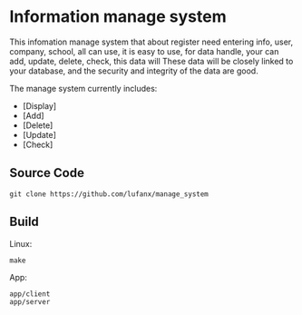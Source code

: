 # Information manage system

This infomation manage system that about register need entering info,
user, company, school, all can use, it is easy to use, for data handle,
your can add, update, delete, check, this data will These data will be 
closely linked to your database, and the security and integrity of
the data are good.

The manage system currently includes:
* [Display]
* [Add]
* [Delete]
* [Update]
* [Check]

<a id="source"></a>
## Source Code

~~~{.sh}
git clone https://github.com/lufanx/manage_system
~~~

<a id="libraries"></a>
## Build

Linux:

~~~{.sh}
make
~~~
App:

~~~{.sh}
app/client
app/server
~~~

